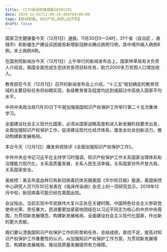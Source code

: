 ```yaml
---
title:  CCTV新闻联播摘要20201201
date: 2020-12-01T22:09:29.404704+08:00
tags: [新闻联播, 知识产权,病例,经济带]
draft: false
---
```


国家卫生健康委今天（12月1日）通报，11月30日0—24时，31个省（自治区 、直辖市）和新疆生产建设兵团报告新增新冠肺炎确诊<span class="keywords_content">病例</span>12例，其中境外输入<span class="keywords_content">病例</span>8例，本土<span class="keywords_content">病例</span>4例。

在国务院新闻办今天（12月1日）上午举行的新闻发布会上，国家林草局有关负责人介绍说，我国全面完成生态扶贫各项目标任务，助力2000多万贫困人口增加收入。

教育部在今天（12月1日）召开的新闻发布会上介绍，“十三五”规划确定的教育领域的主要目标任务将如期实现，各级教育普及程度均达到或超过中高收入国家平均水平。

中共中央政治局11月30日下午就加强我国<span class="keywords_content">知识产权</span>保护工作举行第二十五次集体学习。

全面建设社会主义现代化国家，必须从国家战略高度和进入新发展阶段要求出发，全面加强<span class="keywords_content">知识产权</span>保护工作，促进建设现代化经济体系，激发全社会创新活力，推动构建新发展格局。

本台今天（12月1日）播发央视快评《全面加强<span class="keywords_content">知识产权</span>保护工作》。

中共中央总书记习近平在主持学习时强调，<span class="keywords_content">知识产权</span>保护工作关系国家治理体系和治理能力现代化，关系高质量发展，关系人民生活幸福，关系国家对外开放大局，关系国家安全。

美疾控：美去年底血样已有新冠病毒抗体另据美国《华尔街日报》报道，美国疾控中心研究人员11月30日发表在《临床传染病》杂志上的一项研究显示，2019年12月中旬，新冠病毒可能已经在美国出现。

会议指出，当前实现中华民族伟大复兴正处在关键时期，中国特色社会主义参政党使命光荣、责任重大，民进要更加紧密地团结在以习近平同志为核心的中共中央周围，为贯彻新发展理念、构建新发展格局、全面建设社会主义现代化国家，作出新的更大贡献。

我们要认清我国<span class="keywords_content">知识产权</span>保护工作的形势和任务，总结成绩，查找不足，提高对<span class="keywords_content">知识产权</span>保护工作重要性的认识，从加强<span class="keywords_content">知识产权</span>保护工作方面，为贯彻新发展理念、构建新发展格局、推动高质量发展提供有力保障。
